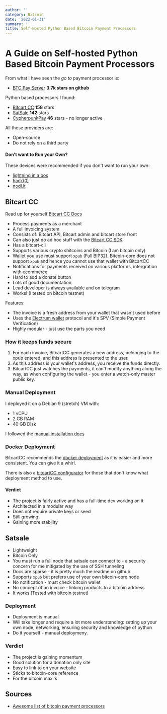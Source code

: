 ```yaml
---
author: ''
category: Bitcoin
date: '2022-01-31'
summary: ''
title: Self-Hosted Python Based Bitcoin Payment Processors
---
```


# A Guide on Self-hosted Python Based Bitcoin Payment Processors

From what I have seen the _go to_ payment processor is:

* [BTC Pay Server](https://btcpayserver.org/) **3.7k stars on github**

Python based processors I found:

* [Bitcart CC](https://bitcartcc.com/) **158** stars
* [SatSale](https://github.com/nickfarrow/SatSale) **142** stars
* [CypherpunkPay](https://cypherpunkpay.org/) **46** stars - no longer active

All these providers are:

* Open-source
* Do not rely on a third party

#### Don't want to Run your Own?

These devices were recommended if you don't want to run your own:

* [lightning in a box](https://lightninginabox.co/product/lightning-in-a-box/)
* [hack(0)](https://www.dglab.com/en/works/hack0)
* [nodl.it](https://www.nodl.it/)

## Bitcart CC

Read up for yourself [Bitcart CC Docs](https://docs.bitcartcc.com/)

* Process payments as a merchant
* A full invoicing system
* Consists of: Bitcart API, Bitcart admin and bitcart store front
* Can also just do ad hoc stuff with the [Bitcart CC SDK](https://sdk.bitcartcc.com/en/latest/)
* Has a bitcart-cli
* Supports various crypto shitcoins and Bitcoin (I am bitcoin only)
* Wallet you use must support `xpub` (Full BIP32). Bitcoin-core does not support `xpub` and hence you cannot use that wallet with BitcartCC
* Notifications for payments received on various platforms, intergration with ecommerce
* Hard to add a donate button
* Lots of good documentation
* Lead developer is always available and on telegram
* Works! (I tested on bitcoin testnet)

Features:

* The invoice is a fresh address from your wallet that wasn't used before
* Uses the [Electrum wallet](https://electrum.org/#home) protocol and it's SPV (Simple Payment Verification)
* Highly modular - just use the parts you need

### How it keeps funds secure

1. For each invoice, BitcartCC generates a new address, belonging to the xpub entered, and this address is presented to the user.
2. As this address is your wallet's address, you receive the funds directly.
3. BitcartCC just watches the payments, it can't modify anything along the way, as when configuring the wallet - you enter a watch-only master public key.

### Manual Deployment

I deployed it on a Debian 9 (stretch) VM with:

* 1 vCPU
* 2 GB RAM
* 40 GB Disk

I followed the [manual installation docs](https://docs.bitcartcc.com/deployment/manual#typical-manual-installation)

### Docker Deployment

BitcartCC recommends the [docker deployment](https://docs.bitcartcc.com/deployment/docker) as it is easier and more consistent. You can give it a whirl.

There is also a [bitcartCC configurator](https://configurator.bitcartcc.com) for those that don't know what deployment method to use.

#### Verdict

* The project is fairly active and has a full-time dev working on it
* Architected in a modular way
* Does not require private keys or seed
* Still growing
* Gaining more stability

## Satsale

* Lightweight
* Bitcoin Only
* You must run a full node that satsale can connect to - a security concern for me mitigated by the use of SSH tunneling
* Docs are sparse - it is pretty much the readme on github
* Supports `xpub` but prefers use of your own bitcoin-core node
* No notification - must check bitcoin wallet
* No concept of an invoice - linking products to a bitcoin address
* It works (Tested with bitcoin testnet)

### Deployment

* Deployment is manual
* Will take longer and require a lot more understanding: setting up your own node, networking, ensuring security and knowledge of python
* Do it yourself - manual deploymeny.

### Verdict

* The project is gaining momentum
* Good solution for a donation only site
* Easy to link to on your website
* Sticks to bitcoin-core reference
* For the bitcoin maxi's

## Sources

* [Awesome list of bitcoin payment processors](https://github.com/alexk111/awesome-bitcoin-payment-processors)
